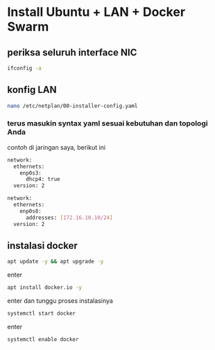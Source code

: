 # Install Ubuntu + LAN + Docker Swarm

## periksa seluruh interface NIC
```bash
ifconfig -a
```

## konfig LAN
```bash
nano /etc/netplan/00-installer-config.yaml
```
### terus masukin syntax yaml sesuai kebutuhan dan topologi Anda
contoh di jaringan saya, berikut ini
```bash
network:
  ethernets:
    enp0s3:
      dhcp4: true
  version: 2

network:
  ethernets:
    enp0s8:
      addresses: [172.16.10.10/24]
  version: 2
```


## instalasi docker
```bash
apt update -y && apt upgrade -y
```
enter
```bash
apt install docker.io -y
```
enter dan tunggu proses instalasinya
```bash
systemctl start docker
```
enter
```bash
systemctl enable docker
```
